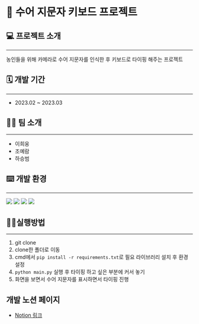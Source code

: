 # 🤟 수어 지문자 키보드 프로젝트

## 💻 프로젝트 소개
---
농인들을 위해 카메라로 수어 지문자를 인식한 후 키보드로 타이핑 해주는 프로젝트

## 🗓️ 개발 기간
---
- 2023.02 ~ 2023.03

## 👨‍💻 팀 소개
---
- 이희웅
- 조예람
- 하승범

## ⌨️ 개발 환경
---
<img src="https://img.shields.io/badge/Python-3776AB?style=for-the-badge&logo=Python&logoColor=white"/>
<img src="https://img.shields.io/badge/TensorFlow-FF6F00?style=for-the-badge&logo=TensorFlow&logoColor=white"/>
<img src="https://img.shields.io/badge/Keras-D00000?style=for-the-badge&logo=Keras&logoColor=white"/>
<img src="https://img.shields.io/badge/scikit_learn-F7931E?style=for-the-badge&logo=scikit-learn&logoColor=white"/>


## 🏃‍♀️실행방법
---
1. git clone 
2. clone한 폴더로 이동
3. cmd에서 `pip install -r requirements.txt`로 필요 라이브러리 설치 후 환경 설정
4. `python main.py` 실행 후 타이핑 하고 싶은 부분에 커서 놓기
5. 화면을 보면서 수어 지문자를 표시하면서 타이핑 진행

## 개발 노션 페이지
- [Notion 링크](https://rammm.notion.site/8cbcbdcc3df34477888c92ed92233b13)
<!-- plastic, flat, flat-square, for-the-badge, social -->

